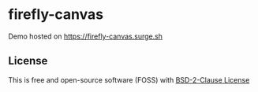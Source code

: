 # firefly-canvas

Demo hosted on https://firefly-canvas.surge.sh

## License
This is free and open-source software (FOSS) with
[BSD-2-Clause License](./LICENSE)
